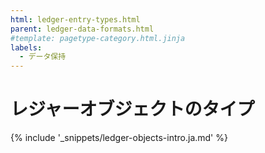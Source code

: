 ```yaml
---
html: ledger-entry-types.html
parent: ledger-data-formats.html
#template: pagetype-category.html.jinja
labels:
  - データ保持
---
```

# レジャーオブジェクトのタイプ

{% include '_snippets/ledger-objects-intro.ja.md' %}
